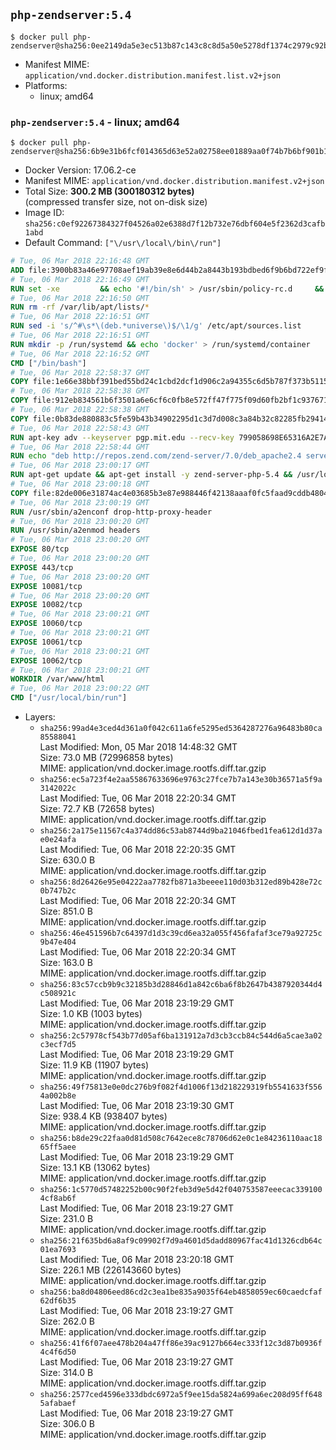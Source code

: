 ## `php-zendserver:5.4`

```console
$ docker pull php-zendserver@sha256:0ee2149da5e3ec513b87c143c8c8d5a50e5278df1374c2979c92bf1fd6a99390
```

-	Manifest MIME: `application/vnd.docker.distribution.manifest.list.v2+json`
-	Platforms:
	-	linux; amd64

### `php-zendserver:5.4` - linux; amd64

```console
$ docker pull php-zendserver@sha256:6b9e31b6fcf014365d63e52a02758ee01889aa0f74b7b6bf901b1155887f0ad0
```

-	Docker Version: 17.06.2-ce
-	Manifest MIME: `application/vnd.docker.distribution.manifest.v2+json`
-	Total Size: **300.2 MB (300180312 bytes)**  
	(compressed transfer size, not on-disk size)
-	Image ID: `sha256:c0ef92267384327f04526a02e6388d7f12b732e76dbf604e5f2362d3cafb1abd`
-	Default Command: `["\/usr\/local\/bin\/run"]`

```dockerfile
# Tue, 06 Mar 2018 22:16:48 GMT
ADD file:3900b83a46e97708aef19ab39e8e6d44b2a8443b193bdbed6f9b6bd722ef9f7f in / 
# Tue, 06 Mar 2018 22:16:49 GMT
RUN set -xe 		&& echo '#!/bin/sh' > /usr/sbin/policy-rc.d 	&& echo 'exit 101' >> /usr/sbin/policy-rc.d 	&& chmod +x /usr/sbin/policy-rc.d 		&& dpkg-divert --local --rename --add /sbin/initctl 	&& cp -a /usr/sbin/policy-rc.d /sbin/initctl 	&& sed -i 's/^exit.*/exit 0/' /sbin/initctl 		&& echo 'force-unsafe-io' > /etc/dpkg/dpkg.cfg.d/docker-apt-speedup 		&& echo 'DPkg::Post-Invoke { "rm -f /var/cache/apt/archives/*.deb /var/cache/apt/archives/partial/*.deb /var/cache/apt/*.bin || true"; };' > /etc/apt/apt.conf.d/docker-clean 	&& echo 'APT::Update::Post-Invoke { "rm -f /var/cache/apt/archives/*.deb /var/cache/apt/archives/partial/*.deb /var/cache/apt/*.bin || true"; };' >> /etc/apt/apt.conf.d/docker-clean 	&& echo 'Dir::Cache::pkgcache ""; Dir::Cache::srcpkgcache "";' >> /etc/apt/apt.conf.d/docker-clean 		&& echo 'Acquire::Languages "none";' > /etc/apt/apt.conf.d/docker-no-languages 		&& echo 'Acquire::GzipIndexes "true"; Acquire::CompressionTypes::Order:: "gz";' > /etc/apt/apt.conf.d/docker-gzip-indexes 		&& echo 'Apt::AutoRemove::SuggestsImportant "false";' > /etc/apt/apt.conf.d/docker-autoremove-suggests
# Tue, 06 Mar 2018 22:16:50 GMT
RUN rm -rf /var/lib/apt/lists/*
# Tue, 06 Mar 2018 22:16:51 GMT
RUN sed -i 's/^#\s*\(deb.*universe\)$/\1/g' /etc/apt/sources.list
# Tue, 06 Mar 2018 22:16:51 GMT
RUN mkdir -p /run/systemd && echo 'docker' > /run/systemd/container
# Tue, 06 Mar 2018 22:16:52 GMT
CMD ["/bin/bash"]
# Tue, 06 Mar 2018 22:58:37 GMT
COPY file:1e66e38bbf391bed55bd24c1cbd2dcf1d906c2a94355c6d5b787f373b5115de6 in /usr/local/bin/run 
# Tue, 06 Mar 2018 22:58:38 GMT
COPY file:912eb834561b6f3501a6e6cf6c0fb8e572ff47f775f09d60fb2bf1c9376719c6 in /usr/local/bin/nothing 
# Tue, 06 Mar 2018 22:58:38 GMT
COPY file:0b83de880883c5fe59b43b34902295d1c3d7d008c3a84b32c82285fb29414a96 in /usr/lib/x86_64-linux-gnu/ 
# Tue, 06 Mar 2018 22:58:43 GMT
RUN apt-key adv --keyserver pgp.mit.edu --recv-key 799058698E65316A2E7A4FF42EAE1437F7D2C623
# Tue, 06 Mar 2018 22:58:44 GMT
RUN echo "deb http://repos.zend.com/zend-server/7.0/deb_apache2.4 server non-free" >> /etc/apt/sources.list.d/zend-server.list
# Tue, 06 Mar 2018 23:00:17 GMT
RUN apt-get update && apt-get install -y zend-server-php-5.4 && /usr/local/zend/bin/zendctl.sh stop
# Tue, 06 Mar 2018 23:00:18 GMT
COPY file:82de006e31874ac4e03685b3e87e988446f42138aaaf0fc5faad9cddb48040ba in /etc/apache2/conf-available 
# Tue, 06 Mar 2018 23:00:19 GMT
RUN /usr/sbin/a2enconf drop-http-proxy-header
# Tue, 06 Mar 2018 23:00:20 GMT
RUN /usr/sbin/a2enmod headers
# Tue, 06 Mar 2018 23:00:20 GMT
EXPOSE 80/tcp
# Tue, 06 Mar 2018 23:00:20 GMT
EXPOSE 443/tcp
# Tue, 06 Mar 2018 23:00:20 GMT
EXPOSE 10081/tcp
# Tue, 06 Mar 2018 23:00:20 GMT
EXPOSE 10082/tcp
# Tue, 06 Mar 2018 23:00:21 GMT
EXPOSE 10060/tcp
# Tue, 06 Mar 2018 23:00:21 GMT
EXPOSE 10061/tcp
# Tue, 06 Mar 2018 23:00:21 GMT
EXPOSE 10062/tcp
# Tue, 06 Mar 2018 23:00:21 GMT
WORKDIR /var/www/html
# Tue, 06 Mar 2018 23:00:22 GMT
CMD ["/usr/local/bin/run"]
```

-	Layers:
	-	`sha256:99ad4e3ced4d361a0f042c611a6fe5295ed5364287276a96483b80ca85588041`  
		Last Modified: Mon, 05 Mar 2018 14:48:32 GMT  
		Size: 73.0 MB (72996858 bytes)  
		MIME: application/vnd.docker.image.rootfs.diff.tar.gzip
	-	`sha256:ec5a723f4e2aa55867633696e9763c27fce7b7a143e30b36571a5f9a3142022c`  
		Last Modified: Tue, 06 Mar 2018 22:20:34 GMT  
		Size: 72.7 KB (72658 bytes)  
		MIME: application/vnd.docker.image.rootfs.diff.tar.gzip
	-	`sha256:2a175e11567c4a374dd86c53ab8744d9ba21046fbed1fea612d1d37ae0e24afa`  
		Last Modified: Tue, 06 Mar 2018 22:20:35 GMT  
		Size: 630.0 B  
		MIME: application/vnd.docker.image.rootfs.diff.tar.gzip
	-	`sha256:8d26426e95e04222aa7782fb871a3beeee110d03b312ed89b428e72c0b747b2c`  
		Last Modified: Tue, 06 Mar 2018 22:20:34 GMT  
		Size: 851.0 B  
		MIME: application/vnd.docker.image.rootfs.diff.tar.gzip
	-	`sha256:46e451596b7c64397d1d3c39cd6ea32a055f456fafaf3ce79a92725c9b47e404`  
		Last Modified: Tue, 06 Mar 2018 22:20:34 GMT  
		Size: 163.0 B  
		MIME: application/vnd.docker.image.rootfs.diff.tar.gzip
	-	`sha256:83c57ccb9b9c32185b3d28846d1a842c6ba6f8b2647b4387920344d4c508921c`  
		Last Modified: Tue, 06 Mar 2018 23:19:29 GMT  
		Size: 1.0 KB (1003 bytes)  
		MIME: application/vnd.docker.image.rootfs.diff.tar.gzip
	-	`sha256:2c57978cf543b77d05af6ba131912a7d3cb3ccb84c544d6a5cae3a02c3ecf7d5`  
		Last Modified: Tue, 06 Mar 2018 23:19:29 GMT  
		Size: 11.9 KB (11907 bytes)  
		MIME: application/vnd.docker.image.rootfs.diff.tar.gzip
	-	`sha256:49f75813e0e0dc276b9f082f4d1006f13d218229319fb5541633f5564a002b8e`  
		Last Modified: Tue, 06 Mar 2018 23:19:30 GMT  
		Size: 938.4 KB (938407 bytes)  
		MIME: application/vnd.docker.image.rootfs.diff.tar.gzip
	-	`sha256:b8de29c22faa0d81d508c7642ece8c78706d62e0c1e84236110aac1865ff5aee`  
		Last Modified: Tue, 06 Mar 2018 23:19:29 GMT  
		Size: 13.1 KB (13062 bytes)  
		MIME: application/vnd.docker.image.rootfs.diff.tar.gzip
	-	`sha256:1c5770d57482252b00c90f2feb3d9e5d42f040753587eeecac3391004cf8ab6f`  
		Last Modified: Tue, 06 Mar 2018 23:19:27 GMT  
		Size: 231.0 B  
		MIME: application/vnd.docker.image.rootfs.diff.tar.gzip
	-	`sha256:21f635bd6a8af9c09902f7d9a4601d5dadd80967fac41d1326cdb64c01ea7693`  
		Last Modified: Tue, 06 Mar 2018 23:20:18 GMT  
		Size: 226.1 MB (226143660 bytes)  
		MIME: application/vnd.docker.image.rootfs.diff.tar.gzip
	-	`sha256:ba8d04806eed86cd2c3ea1be835a9035f64eb4858059ec60caedcfaf62df6b35`  
		Last Modified: Tue, 06 Mar 2018 23:19:27 GMT  
		Size: 262.0 B  
		MIME: application/vnd.docker.image.rootfs.diff.tar.gzip
	-	`sha256:41f6f07aee478b204a47ff86e39ac9127b664ec333f12c3d87b0936f4c4f6d50`  
		Last Modified: Tue, 06 Mar 2018 23:19:27 GMT  
		Size: 314.0 B  
		MIME: application/vnd.docker.image.rootfs.diff.tar.gzip
	-	`sha256:2577ced4596e333dbdc6972a5f9ee15da5824a699a6ec208d95ff6485afabaef`  
		Last Modified: Tue, 06 Mar 2018 23:19:27 GMT  
		Size: 306.0 B  
		MIME: application/vnd.docker.image.rootfs.diff.tar.gzip

